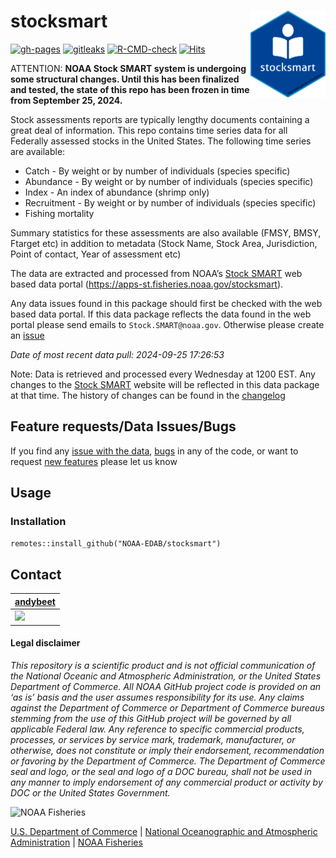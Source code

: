 
<!-- README.md is generated from README.Rmd. Please edit that file -->

# stocksmart <img src="man/figures/logo.png" align="right" width="120" />

<!-- badges: start -->

[![gh-pages](https://github.com/NOAA-EDAB/stocksmart/workflows/gh-pages/badge.svg)]((https://github.com/NOAA-EDAB/stocksmart/actions))
[![gitleaks](https://github.com/NOAA-EDAB/stocksmart/workflows/gitleaks/badge.svg)]((https://github.com/NOAA-EDAB/stocksmart/actions))
[![R-CMD-check](https://github.com/NOAA-EDAB/stocksmart/workflows/R-CMD-check/badge.svg)](https://github.com/NOAA-EDAB/stocksmart/actions)
[![Hits](https://hits.seeyoufarm.com/api/count/incr/badge.svg?url=https%3A%2F%2Fgithub.com%2FNOAA-EDAB%2Fstocksmart&count_bg=%2379C83D&title_bg=%23555555&icon=&icon_color=%23E7E7E7&title=hits&edge_flat=false)](https://hits.seeyoufarm.com)
<!-- badges: end -->

ATTENTION: **NOAA Stock SMART system is undergoing some structural
changes. Until this has been finalized and tested, the state of this
repo has been frozen in time from September 25, 2024.**

Stock assessments reports are typically lengthy documents containing a
great deal of information. This repo contains time series data for all
Federally assessed stocks in the United States. The following time
series are available:

- Catch - By weight or by number of individuals (species specific)
- Abundance - By weight or by number of individuals (species specific)
- Index - An index of abundance (shrimp only)
- Recruitment - By weight or by number of individuals (species specific)
- Fishing mortality

Summary statistics for these assessments are also available (FMSY, BMSY,
Ftarget etc) in addition to metadata (Stock Name, Stock Area,
Jurisdiction, Point of contact, Year of assessment etc)

The data are extracted and processed from NOAA’s [Stock
SMART](https://apps-st.fisheries.noaa.gov/stocksmart) web based data
portal (<https://apps-st.fisheries.noaa.gov/stocksmart>).

Any data issues found in this package should first be checked with the
web based data portal. If this data package reflects the data found in
the web portal please send emails to `Stock.SMART@noaa.gov`. Otherwise
please create an
[issue](https://github.com/NOAA-EDAB/stocksmart/issues/new/choose)

*Date of most recent data pull: 2024-09-25 17:26:53*

Note: Data is retrieved and processed every Wednesday at 1200 EST. Any
changes to the [Stock
SMART](https://apps-st.fisheries.noaa.gov/stocksmart) website will be
reflected in this data package at that time. The history of changes can
be found in the
[changelog](https://noaa-edab.github.io/stocksmart/news/index.html)

## Feature requests/Data Issues/Bugs

If you find any [issue with the
data](https://github.com/NOAA-EDAB/stocksmart/issues/new/choose),
[bugs](https://github.com/NOAA-EDAB/stocksmart/issues/new/choose) in any
of the code, or want to request [new
features](https://github.com/NOAA-EDAB/stocksmart/issues/new/choose)
please let us know

## Usage

### Installation

`remotes::install_github("NOAA-EDAB/stocksmart")`

<!-- ### Getting started -->
<!-- Please see the [getting started guide](tbd) in the package documentation -->

## Contact

| [andybeet](https://github.com/andybeet)                                                         |
|-------------------------------------------------------------------------------------------------|
| [![](https://avatars1.githubusercontent.com/u/22455149?s=100&v=4)](https://github.com/andybeet) |

#### Legal disclaimer

*This repository is a scientific product and is not official
communication of the National Oceanic and Atmospheric Administration, or
the United States Department of Commerce. All NOAA GitHub project code
is provided on an ‘as is’ basis and the user assumes responsibility for
its use. Any claims against the Department of Commerce or Department of
Commerce bureaus stemming from the use of this GitHub project will be
governed by all applicable Federal law. Any reference to specific
commercial products, processes, or services by service mark, trademark,
manufacturer, or otherwise, does not constitute or imply their
endorsement, recommendation or favoring by the Department of Commerce.
The Department of Commerce seal and logo, or the seal and logo of a DOC
bureau, shall not be used in any manner to imply endorsement of any
commercial product or activity by DOC or the United States Government.*

<img src="https://raw.githubusercontent.com/nmfs-general-modeling-tools/nmfspalette/main/man/figures/noaa-fisheries-rgb-2line-horizontal-small.png" height="75" alt="NOAA Fisheries">

[U.S. Department of Commerce](https://www.commerce.gov/) \| [National
Oceanographic and Atmospheric Administration](https://www.noaa.gov) \|
[NOAA Fisheries](https://www.fisheries.noaa.gov/)
